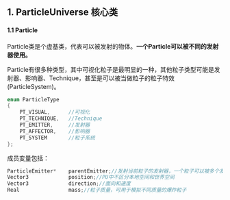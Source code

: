 ## 1. ParticleUniverse 核心类

#### 1.1 Particle

Particle类是个虚基类，代表可以被发射的物体。**一个Particle可以被不同的发射器使用。**

Particle有很多种类型，其中可视化粒子是最明显的一种，其他粒子类型可能是发射器、影响器、Technique，甚至是可以被当做粒子的粒子特效(ParticleSystem)。

```C++
enum ParticleType
{
    PT_VISUAL,		//可视化
    PT_TECHNIQUE,	//Technique
    PT_EMITTER,		//发射器
    PT_AFFECTOR,	//影响器
    PT_SYSTEM 		//粒子系统
};
```

成员变量包括：

```C++
ParticleEmitter* 	parentEmitter;//发射当前粒子的发射器，一个粒子可以被多个发射器重用
Vector3 			position;//PU中不区分本地空间和世界空间
Vector3 			direction;//面向和速度
Real 				mass;//粒子质量，可用于模拟不同质量的爆炸粒子
```

